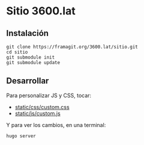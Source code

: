 # Sitio 3600.lat

## Instalación

```
git clone https://framagit.org/3600.lat/sitio.git
cd sitio
git submodule init
git submodule update
```

## Desarrollar

Para personalizar JS y CSS, tocar:

- [static/css/custom.css](static/css/custom.css)
- [static/js/custom.js](static/js/custom.js)

Y para ver los cambios, en una terminal:

```
hugo server
```

